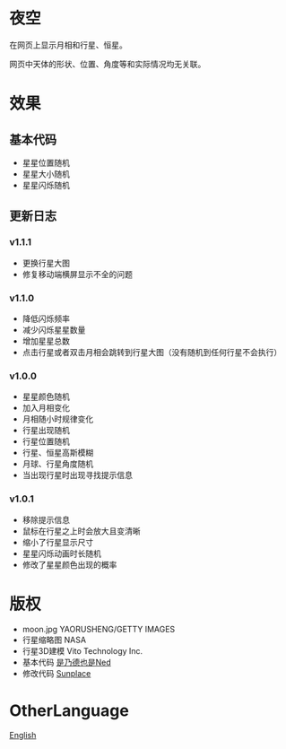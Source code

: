 # 夜空
在网页上显示月相和行星、恒星。

网页中天体的形状、位置、角度等和实际情况均无关联。

# 效果

## 基本代码
- 星星位置随机
- 星星大小随机
- 星星闪烁随机

## 更新日志

### v1.1.1

- 更换行星大图
- 修复移动端横屏显示不全的问题
  
### v1.1.0

- 降低闪烁频率
- 减少闪烁星星数量
- 增加星星总数
- 点击行星或者双击月相会跳转到行星大图（没有随机到任何行星不会执行）

### v1.0.0

- 星星颜色随机
- 加入月相变化
- 月相随小时规律变化
- 行星出现随机
- 行星位置随机
- 行星、恒星高斯模糊
- 月球、行星角度随机
- 当出现行星时出现寻找提示信息

### v1.0.1

- 移除提示信息
- 鼠标在行星之上时会放大且变清晰
- 缩小了行星显示尺寸
- 星星闪烁动画时长随机
- 修改了星星颜色出现的概率

# 版权
- moon.jpg YAORUSHENG/GETTY IMAGES
- 行星缩略图 NASA
- 行星3D建模 Vito Technology Inc.
- 基本代码 [是乃德也是Ned](https://zhuanlan.zhihu.com/p/506079249)
- 修改代码 [Sunplace](https://blog.kkii.org)

# OtherLanguage  
[English](README.md)
